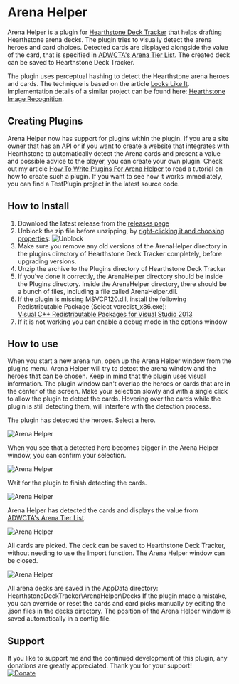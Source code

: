# Arena Helper

Arena Helper is a plugin for [Hearthstone Deck Tracker](https://github.com/Epix37/Hearthstone-Deck-Tracker) that helps drafting Hearthstone arena decks. The plugin tries to visually detect the arena heroes and card choices. Detected cards are displayed alongside the value of the card, that is specified in [ADWCTA's Arena Tier List](http://www.heartharena.com/tierlist). The created deck can be saved to Hearthstone Deck Tracker.

The plugin uses perceptual hashing to detect the Hearthstone arena heroes and cards. The technique is based on the article [Looks Like It](http://www.hackerfactor.com/blog/?/archives/432-Looks-Like-It.html). Implementation details of a similar project can be found here: [Hearthstone Image Recognition](https://github.com/wittenbe/Hearthstone-Image-Recognition).

## Creating Plugins

Arena Helper now has support for plugins within the plugin. If you are a site owner that has an API or if you want to create a website that integrates with Hearthstone to automatically detect the Arena cards and present a value and possible advice to the player, you can create your own plugin. Check out my article [How To Write Plugins For Arena Helper](http://rembound.com/articles/how-to-write-plugins-for-arena-helper) to read a tutorial on how to create such a plugin. If you want to see how it works immediately, you can find a TestPlugin project in the latest source code.

## How to Install

1) Download the latest release from the [releases page](https://github.com/rembound/Arena-Helper/releases)  
2) Unblock the zip file before unzipping, by [right-clicking it and choosing properties](http://blogs.msdn.com/b/delay/p/unblockingdownloadedfile.aspx):
![Unblock](http://blogs.msdn.com/cfs-file.ashx/__key/CommunityServer-Blogs-Components-WeblogFiles/00-00-00-60-92-metablogapi/1425.FilePropertiesUnblock.png)  
3) Make sure you remove any old versions of the ArenaHelper directory in the plugins directory of Hearthstone Deck Tracker completely, before upgrading versions.  
4) Unzip the archive to the Plugins directory of Hearthstone Deck Tracker  
5) If you've done it correctly, the ArenaHelper directory should be inside the Plugins directory. Inside the ArenaHelper directory, there should be a bunch of files, including a file called ArenaHelper.dll. 
6) If the plugin is missing MSVCP120.dll, install the following Redistributable Package (Select vcredist_x86.exe):  
[Visual C++ Redistributable Packages for Visual Studio 2013](http://www.microsoft.com/en-us/download/details.aspx?id=40784)  
7) If it is not working you can enable a debug mode in the options window

## How to use

When you start a new arena run, open up the Arena Helper window from the plugins menu. Arena Helper will try to detect the arena window and the heroes that can be chosen. Keep in mind that the plugin uses visual information. The plugin window can't overlap the heroes or cards that are in the center of the screen. Make your selection slowly and with a single click to allow the plugin to detect the cards. Hovering over the cards while the plugin is still detecting them, will interfere with the detection process.

The plugin has detected the heroes. Select a hero.

![Arena Helper](http://i.imgur.com/H4Of3ps.png)

When you see that a detected hero becomes bigger in the Arena Helper window, you can confirm your selection.

![Arena Helper](http://i.imgur.com/aMFJba9.png)

Wait for the plugin to finish detecting the cards.

![Arena Helper](http://i.imgur.com/ShfMZnw.png)

Arena Helper has detected the cards and displays the value from [ADWCTA's Arena Tier List](http://www.heartharena.com/tierlist).

![Arena Helper](http://i.imgur.com/olNe9D7.png)

All cards are picked. The deck can be saved to Hearthstone Deck Tracker, without needing to use the Import function. The Arena Helper window can be closed.

![Arena Helper](http://i.imgur.com/AnPaN4L.png)

All arena decks are saved in the AppData directory: HearthstoneDeckTracker\ArenaHelper\Decks
If the plugin made a mistake, you can override or reset the cards and card picks manually by editing the .json files in the decks directory.
The position of the Arena Helper window is saved automatically in a config file.

## Support

If you like to support me and the continued development of this plugin, any donations are greatly appreciated. Thank you for your support!  
[![Donate](https://www.paypalobjects.com/en_US/i/btn/btn_donate_LG.gif)](https://www.paypal.com/cgi-bin/webscr?cmd=_donations&business=info%40rembound%2ecom&lc=NL&item_name=Rembound%2ecom&currency_code=USD&bn=PP%2dDonationsBF%3abtn_donate_LG%2egif%3aNonHosted)
